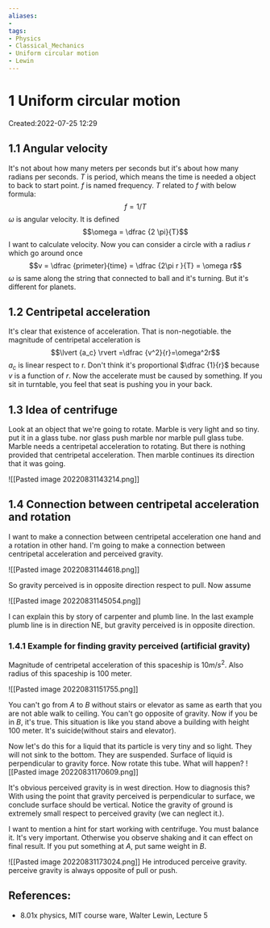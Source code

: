 ```yaml
---
aliases: 
- 
tags:
- Physics
- Classical_Mechanics
- Uniform circular motion
- Lewin
---
```


# 1 Uniform circular motion
Created:2022-07-25 12:29

##  1.1 Angular velocity
It's not about how many meters per seconds but it's about how many radians per seconds.  $T$ is period, which means the time is needed a object to back to start point. $f$ is named frequency. $T$ related to $f$ with below formula:
$$ f = 1/T$$
$\omega$ is angular velocity. It is defined $$\omega = \dfrac {2 \pi}{T}$$I want to calculate velocity. Now you can consider a circle with a radius $r$ which go around once ‌
$$v = \dfrac {primeter}{time} = \dfrac {2\pi r }{T} = \omega r$$
$\omega$ is same along the string that connected to ball and it's turning. But it's different for planets.

## 1.2 Centripetal acceleration
It's clear that existence of acceleration. That is non-negotiable. the magnitude of centripetal acceleration is 
$$\lvert {a_c} \rvert =\dfrac {v^2}{r}=\omega^2r$$
$a_c$ is linear respect to r.  Don't think it's proportional $\dfrac {1}{r}$ because $v$ is a function of $r$. Now the accelerate must be caused by something. If you sit in turntable, you feel that seat is pushing you in your back.


## 1.3 Idea of centrifuge
Look at an object that we're going to rotate. Marble is very light and so tiny. put it in a glass tube. nor glass push marble nor marble pull glass tube. Marble needs a centripetal acceleration to rotating. But there is nothing provided that centripetal acceleration. Then marble continues its direction that it was going.

![[Pasted image 20220831143214.png]]

## 1.4 Connection between centripetal acceleration and rotation
I want to make a connection between centripetal acceleration one hand and a rotation in other hand. I'm going to make a connection between centripetal acceleration and perceived gravity.

![[Pasted image 20220831144618.png]]

So gravity perceived is in opposite direction respect to pull. Now assume

![[Pasted image 20220831145054.png]]

I can explain this by story of carpenter and plumb line. In the last example plumb line is in direction NE, but gravity perceived is in opposite direction.

### 1.4.1 Example for finding gravity perceived (artificial gravity)
Magnitude of centripetal acceleration of  this spaceship is $10 m/s^{2}$. Also radius of this spaceship is $100$ meter.

![[Pasted image 20220831151755.png]]

You can't go from $A$ to $B$ without stairs or elevator as same as earth that you are not able walk to ceiling.  You can't go opposite of gravity. Now if you be in $B$, it's true. This situation is like you stand above a building with height $100$ meter. It's suicide(without stairs and elevator).

Now let's do this for a liquid that its particle is very tiny and so light. They will not sink to the bottom. They are suspended. Surface of liquid is perpendicular to gravity force. Now rotate this tube. What will happen? 
![[Pasted image 20220831170609.png]]

It's obvious perceived gravity is in west direction. How to diagnosis this? With using the point that gravity perceived is perpendicular to surface, we conclude surface should be vertical. Notice the gravity of ground is extremely small respect to perceived gravity (we can neglect it.). 

I want to mention a hint for start working with centrifuge. You must balance  it. It's very important. Otherwise you observe shaking and it can effect on final result. If you put something  at $A$, put same weight in $B$. 

![[Pasted image 20220831173024.png]]
He introduced perceive gravity. perceive gravity is always opposite of pull or push.


## References:
-  8.01x physics, MIT course ware, Walter Lewin, Lecture 5

